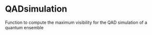 # QADsimulation
Function to compute the maximum visibility for the QAD simulation of a quantum ensemble
